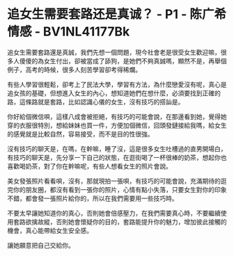 # 追女生需要套路还是真诚？ - P1 - 陈广希情感 - BV1NL41177Bk

追女生需要套路還是真誠，我們先想一個問題，現今社會老是很受女生歡迎嘛，很多人傻傻的為女生付出，卻被當成了舔狗，是她們不夠真誠嗎，顯然不是，再舉個例子，高考的時候，很多人刻苦學習卻考得稀爛。

有些人學習很輕鬆，卻考上了民法大學，學習有方法，為什麼戀愛沒有呢，真心是追女孩的基礎，但想進入女生的內心，想知道她們在想什麼，必須要找到正確的路，這條路就是套路，比如認識心儀的女生，沒有技巧的搭訕是。

你好給個微信唄，這樣八成會被拒絕，有技巧的可能會說，在那邊看到她，覺得她穿的衣服很特別，想給妹妹也買一件，方便加個微信，回頭發鏈接給我嗎，給女生的感覺就是比較自然，容易接受，而不是目的性很強。

沒有技巧的聊天是，在嗎，在幹嘛，睡了沒，這是很多女生吐槽過的直男開場白，有技巧的聊天是，先分享一下自己的狀態，在逛街喝了一杯很棒的奶茶，想起你也喜歡喝奶茶，對了你在幹嘛呢，有些人想看女生的照片會說。

美女發張照片看看唄，沒有，那就現拍一張唄，有技巧的可能會說，充滿期待的逛完你的朋友圈，都沒有看到一張你的照片，心情有點小失落，只要女生對你的印象不錯，都會發一張照片給你的，所以在我們需要用一些技巧時。

不要太早讓她知道你的真心，否則她會倍感壓力，在我們需要真心時，不要繼續使用套路欲擒故縱，否則她會懷疑你的目的，套路能提升你的魅力，增加彼此接觸的機會，真心能帶給女生安全感。

讓她願意把自己交給你。